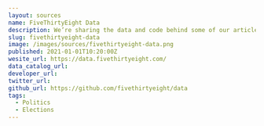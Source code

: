 ```yaml
---
layout: sources
name: FiveThirtyEight Data
description: We’re sharing the data and code behind some of our articles and graphics. We hope you’ll use it to check our work and to create stories and visualizations of your own.
slug: fivethirtyeight-data
image: /images/sources/fivethirtyeight-data.png
published: 2021-01-01T10:20:00Z
wesite_url: https://data.fivethirtyeight.com/
data_catalog_url:
developer_url:
twitter_url:
github_url: https://github.com/fivethirtyeight/data
tags:
  - Politics
  - Elections
---
```

